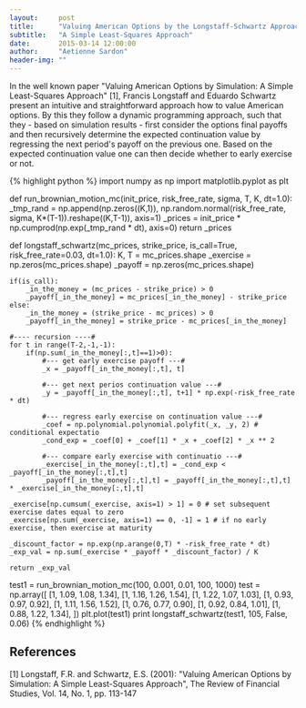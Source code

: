 ```yaml
---
layout:     post
title:      "Valuing American Options by the Longstaff-Schwartz Approach"
subtitle:   "A Simple Least-Squares Approach"
date:       2015-03-14 12:00:00
author:     "Aetienne Sardon"
header-img: ""
---
```

In the well known paper "Valuing American Options by Simulation: A Simple Least-Squares Approach" [1], Francis
Longstaff and Eduardo Schwartz present an intuitive and straightforward approach how to value American options.
By this they follow a dynamic programming approach, such that they - based on simulation results - first consider the options final payoffs
and then recursively determine the expected continuation value by regressing the next period's payoff on the previous one. 
Based on the expected continuation value one can then decide whether to early exercise or not.

{% highlight python %}
import numpy as np
import matplotlib.pyplot as plt

def run_brownian_motion_mc(init_price, risk_free_rate, sigma, T, K, dt=1.0):
    _tmp_rand = np.append(np.zeros((K,1)), np.random.normal(risk_free_rate, sigma, K*(T-1)).reshape((K,T-1)), axis=1)
    _prices = init_price * np.cumprod(np.exp(_tmp_rand * dt), axis=0)
    return _prices
    
def longstaff_schwartz(mc_prices, strike_price, is_call=True, risk_free_rate=0.03, dt=1.0):
    K, T = mc_prices.shape
    _exercise = np.zeros(mc_prices.shape)
    _payoff = np.zeros(mc_prices.shape)
    
    if(is_call):
        _in_the_money = (mc_prices - strike_price) > 0
        _payoff[_in_the_money] = mc_prices[_in_the_money] - strike_price
    else:
        _in_the_money = (strike_price - mc_prices) > 0
        _payoff[_in_the_money] = strike_price - mc_prices[_in_the_money]

    #---- recursion ----#
    for t in range(T-2,-1,-1):
        if(np.sum(_in_the_money[:,t]==1)>0):
            #--- get early exercise payoff ---#
            _x = _payoff[_in_the_money[:,t], t]
            
            #--- get next perios continuation value ---#
            _y = _payoff[_in_the_money[:,t], t+1] * np.exp(-risk_free_rate * dt)
            
            #--- regress early exercise on continuation value ---#
            _coef = np.polynomial.polynomial.polyfit(_x, _y, 2) # conditional expectatio
            _cond_exp = _coef[0] + _coef[1] * _x + _coef[2] * _x ** 2
            
            #--- compare early exercise with continuatio ---#
            _exercise[_in_the_money[:,t],t] = _cond_exp < _payoff[_in_the_money[:,t],t]
            _payoff[_in_the_money[:,t],t] = _payoff[_in_the_money[:,t],t] * _exercise[_in_the_money[:,t],t] 

    _exercise[np.cumsum(_exercise, axis=1) > 1] = 0 # set subsequent exercise dates equal to zero
    _exercise[np.sum(_exercise, axis=1) == 0, -1] = 1 # if no early exercise, then exercise at maturity

    _discount_factor = np.exp(np.arange(0,T) * -risk_free_rate * dt)
    _exp_val = np.sum(_exercise * _payoff * _discount_factor) / K
    
    return _exp_val
    
test1 = run_brownian_motion_mc(100, 0.001, 0.01, 100, 1000)
test = np.array([
    [1, 1.09, 1.08, 1.34],
    [1, 1.16, 1.26, 1.54],
    [1, 1.22, 1.07, 1.03],
    [1, 0.93, 0.97, 0.92],
    [1, 1.11, 1.56, 1.52],
    [1, 0.76, 0.77, 0.90],
    [1, 0.92, 0.84, 1.01],
    [1, 0.88, 1.22, 1.34],
])
plt.plot(test1)
print longstaff_schwartz(test1, 105, False, 0.06)
{% endhighlight %}

## References
[1] Longstaff, F.R. and Schwartz, E.S. (2001): "Valuing American Options by Simulation: A Simple Least-Squares Approach", The Review of Financial Studies, Vol. 14, No. 1, pp. 113-147